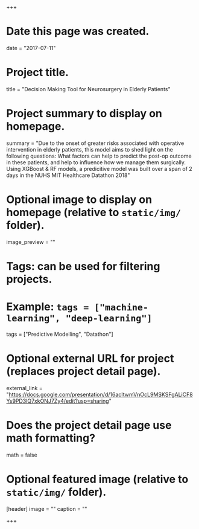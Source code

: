 +++
# Date this page was created.
date = "2017-07-11"

# Project title.
title = "Decision Making Tool for Neurosurgery in Elderly Patients"

# Project summary to display on homepage.
summary = "Due to the onset of greater risks associated with operative intervention in elderly patients, this model aims to shed light on the following questions: What factors can help to predict the post-op outcome in these patients, and help to influence how we manage them surgically. Using XGBoost & RF models, a predicitive model was built over a span of 2 days in the NUHS MIT Healthcare Datathon 2018"

# Optional image to display on homepage (relative to `static/img/` folder).
image_preview = ""

# Tags: can be used for filtering projects.
# Example: `tags = ["machine-learning", "deep-learning"]`
tags = ["Predictive Modelling", "Datathon"]

# Optional external URL for project (replaces project detail page).
external_link = "https://docs.google.com/presentation/d/16acItwmVnOcL9MSKSFgALiCF8Ys9PD3lQ7xkONJ7Zy4/edit?usp=sharing"

# Does the project detail page use math formatting?
math = false

# Optional featured image (relative to `static/img/` folder).
[header]
image = ""
caption = ""

+++

